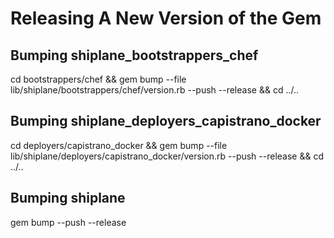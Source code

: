 # Releasing A New Version of the Gem

## Bumping shiplane_bootstrappers_chef
cd bootstrappers/chef && gem bump --file lib/shiplane/bootstrappers/chef/version.rb --push --release && cd ../..

## Bumping shiplane_deployers_capistrano_docker
cd deployers/capistrano_docker && gem bump --file lib/shiplane/deployers/capistrano_docker/version.rb --push --release && cd ../..

## Bumping shiplane
gem bump --push --release
